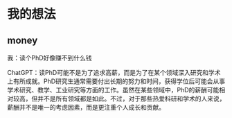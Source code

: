 

<!--
 * @version:
 * @Author:  StevenJokess（蔡舒起） https://github.com/StevenJokess
 * @Date: 2023-03-18 21:54:28
 * @LastEditors:  StevenJokess（蔡舒起） https://github.com/StevenJokess
 * @LastEditTime: 2023-03-18 21:54:37
 * @Description:
 * @Help me: 如有帮助，请赞助，失业3年了。![支付宝收款码](https://github.com/StevenJokess/d2rl/blob/master/img/%E6%94%B6.jpg)
 * @TODO::
 * @Reference:
-->
# 我的想法

## money

我：读个PhD好像赚不到什么钱

ChatGPT：读PhD可能不是为了追求高薪，而是为了在某个领域深入研究和学术上有所成就。PhD研究生通常需要付出长期的努力和时间，获得学位后可能会从事学术研究、教学、工业研究等方面的工作。虽然在某些领域中，PhD的薪酬可能相对较高，但并不是所有领域都是如此。不过，对于那些热爱科研和学术的人来说，薪酬并不是唯一的考虑因素，而是更注重个人成长和贡献。
